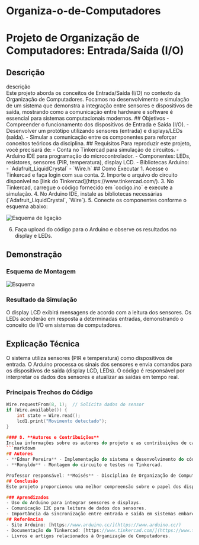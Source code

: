 # Organiza-o-de-Computadores

# Projeto de Organização de Computadores: Entrada/Saída (I/O)

## Descrição
<summary>descrição</summary>
Este projeto aborda os conceitos de Entrada/Saída (I/O) no contexto da Organização de Computadores. Focamos no desenvolvimento e simulação de um sistema que demonstra a integração entre sensores e dispositivos de saída, mostrando como a comunicação entre hardware e software é essencial para sistemas computacionais modernos.
## Objetivos
- Compreender o funcionamento dos dispositivos de Entrada e Saída (I/O).
- Desenvolver um protótipo utilizando sensores (entrada) e displays/LEDs (saída).
- Simular a comunicação entre os componentes para reforçar conceitos teóricos da disciplina.
## Requisitos
Para reproduzir este projeto, você precisará de:
- Conta no Tinkercad para simulação de circuitos.
- Arduino IDE para programação do microcontrolador.
- Componentes: LEDs, resistores, sensores (PIR, temperatura), display LCD.
- Bibliotecas Arduino:
  - `Adafruit_LiquidCrystal`
  - `Wire.h`
## Como Executar
1. Acesse o Tinkercad e faça login com sua conta.
2. Importe o arquivo do circuito disponível no [link do Tinkercad](https://www.tinkercad.com/).
3. No Tinkercad, carregue o código fornecido em `codigo.ino` e execute a simulação.
4. No Arduino IDE, instale as bibliotecas necessárias (`Adafruit_LiquidCrystal`, `Wire`).
5. Conecte os componentes conforme o esquema abaixo:

   ![Esquema de ligação](imagens/esquema_ligacao.png)

6. Faça upload do código para o Arduino e observe os resultados no display e LEDs.
## Demonstração
### Esquema de Montagem
![Esquema](imagens/esquema.png)

### Resultado da Simulação
O display LCD exibirá mensagens de acordo com a leitura dos sensores. Os LEDs acenderão em resposta a determinadas entradas, demonstrando o conceito de I/O em sistemas de computadores.
## Explicação Técnica
O sistema utiliza sensores (PIR e temperatura) como dispositivos de entrada. O Arduino processa os sinais dos sensores e envia comandos para os dispositivos de saída (display LCD, LEDs). O código é responsável por interpretar os dados dos sensores e atualizar as saídas em tempo real.

### Principais Trechos do Código
```cpp
Wire.requestFrom(8, 1);  // Solicita dados do sensor
if (Wire.available()) {
    int state = Wire.read();
    lcd1.print("Movimento detectado");
}

#### 8. **Autores e Contribuições**
Inclua informações sobre os autores do projeto e as contribuições de cada um.
```markdown
## Autores
- **Edmar Pereira** - Implementação do sistema e desenvolvimento do código.
- **Ronyldo** - Montagem do circuito e testes no Tinkercad.

Professor responsável: **Moisés** - Disciplina de Organização de Computadores no IFRN.
## Conclusão
Este projeto proporcionou uma melhor compreensão sobre o papel dos dispositivos de Entrada e Saída (I/O) em sistemas computacionais. A prática no Tinkercad e a programação do Arduino reforçaram os conceitos discutidos em sala de aula, tornando a teoria mais palpável.

### Aprendizados
- Uso do Arduino para integrar sensores e displays.
- Comunicação I2C para leitura de dados dos sensores.
- Importância da sincronização entre entrada e saída em sistemas embarcados.
## Referências
- Site Arduino: [https://www.arduino.cc/](https://www.arduino.cc/)
- Documentação do Tinkercad: [https://www.tinkercad.com/](https://www.tinkercad.com/)
- Livros e artigos relacionados à Organização de Computadores.

